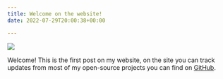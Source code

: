 ```yaml
---
title: Welcome on the website!
date: 2022-07-29T20:00:38+00:00

---
```

![](/uploads/65183670.png)

Welcome! This is the first post on my website, on the site you can track updates from most of my open-source projects you can find on [GitHub](https://github.com/koningcool "GitHub").